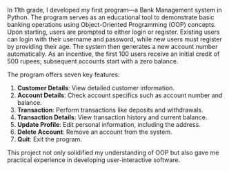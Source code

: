 In 11th grade, I developed my first program—a Bank Management system in Python. The program serves as an educational tool to demonstrate basic banking operations using Object-Oriented Programming (OOP) concepts. Upon starting, users are prompted to either login or register. Existing users can login with their username and password, while new users must register by providing their age. The system then generates a new account number automatically. As an incentive, the first 100 users receive an initial credit of 500 rupees; subsequent accounts start with a zero balance.

The program offers seven key features:
1. **Customer Details**: View detailed customer information.
2. **Account Details**: Check account specifics such as account number and balance.
3. **Transaction**: Perform transactions like deposits and withdrawals.
4. **Transaction Details**: View transaction history and current balance.
5. **Update Profile**: Edit personal information, including the address.
6. **Delete Account**: Remove an account from the system.
7. **Quit**: Exit the program.

This project not only solidified my understanding of OOP but also gave me practical experience in developing user-interactive software.
